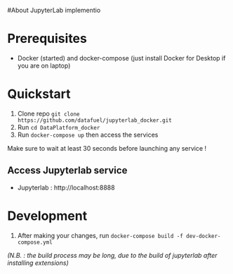 #About
JupyterLab implementio

# Prerequisites
- Docker (started) and docker-compose (just install Docker for Desktop if you are on laptop) 

# Quickstart
1. Clone repo `git clone https://github.com/datafuel/jupyterlab_docker.git`
2. Run `cd DataPlatform_docker`
3. Run `docker-compose up` then access the services

Make sure to wait at least 30 seconds before launching any service ! 

## Access Jupyterlab service
  - Jupyterlab : http://localhost:8888


# Development
1. After making your changes, run `docker-compose build -f dev-docker-compose.yml`

*(N.B. : the build process may be long, due to the build of jupyterlab after installing extensions)*